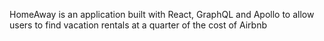 HomeAway is an application built with React, GraphQL and Apollo to allow users to find vacation rentals at a quarter of the cost of Airbnb
